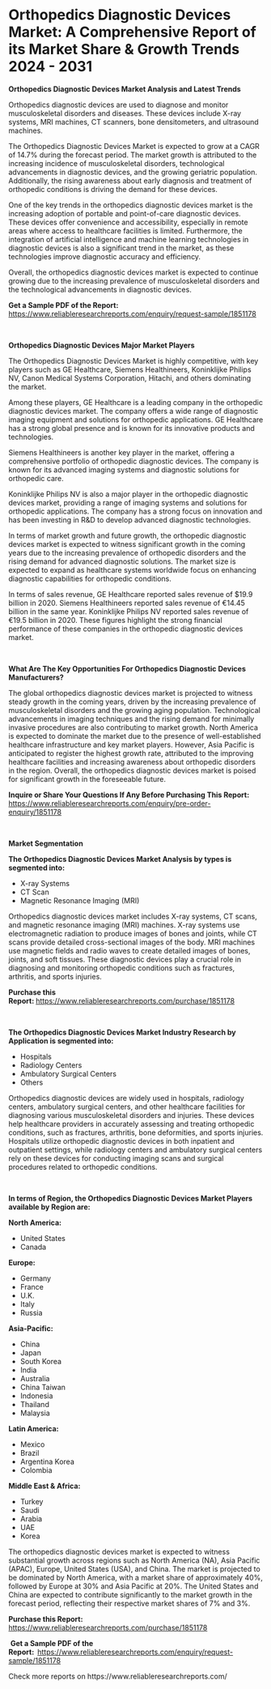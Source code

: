 <p><h1>Orthopedics Diagnostic Devices Market: A Comprehensive Report of its Market Share & Growth Trends 2024 - 2031</h1></p><p><strong>Orthopedics Diagnostic Devices Market Analysis and Latest Trends</strong></p>
<p><p>Orthopedics diagnostic devices are used to diagnose and monitor musculoskeletal disorders and diseases. These devices include X-ray systems, MRI machines, CT scanners, bone densitometers, and ultrasound machines.</p><p>The Orthopedics Diagnostic Devices Market is expected to grow at a CAGR of 14.7% during the forecast period. The market growth is attributed to the increasing incidence of musculoskeletal disorders, technological advancements in diagnostic devices, and the growing geriatric population. Additionally, the rising awareness about early diagnosis and treatment of orthopedic conditions is driving the demand for these devices.</p><p>One of the key trends in the orthopedics diagnostic devices market is the increasing adoption of portable and point-of-care diagnostic devices. These devices offer convenience and accessibility, especially in remote areas where access to healthcare facilities is limited. Furthermore, the integration of artificial intelligence and machine learning technologies in diagnostic devices is also a significant trend in the market, as these technologies improve diagnostic accuracy and efficiency.</p><p>Overall, the orthopedics diagnostic devices market is expected to continue growing due to the increasing prevalence of musculoskeletal disorders and the technological advancements in diagnostic devices.</p></p>
<p><strong>Get a Sample PDF of the Report:&nbsp;</strong> <a href="https://www.reliableresearchreports.com/enquiry/request-sample/1851178">https://www.reliableresearchreports.com/enquiry/request-sample/1851178</a></p>
<p>&nbsp;</p>
<p><strong>Orthopedics Diagnostic Devices Major Market Players</strong></p>
<p><p>The Orthopedics Diagnostic Devices Market is highly competitive, with key players such as GE Healthcare, Siemens Healthineers, Koninklijke Philips NV, Canon Medical Systems Corporation, Hitachi, and others dominating the market.</p><p>Among these players, GE Healthcare is a leading company in the orthopedic diagnostic devices market. The company offers a wide range of diagnostic imaging equipment and solutions for orthopedic applications. GE Healthcare has a strong global presence and is known for its innovative products and technologies.</p><p>Siemens Healthineers is another key player in the market, offering a comprehensive portfolio of orthopedic diagnostic devices. The company is known for its advanced imaging systems and diagnostic solutions for orthopedic care.</p><p>Koninklijke Philips NV is also a major player in the orthopedic diagnostic devices market, providing a range of imaging systems and solutions for orthopedic applications. The company has a strong focus on innovation and has been investing in R&D to develop advanced diagnostic technologies.</p><p>In terms of market growth and future growth, the orthopedic diagnostic devices market is expected to witness significant growth in the coming years due to the increasing prevalence of orthopedic disorders and the rising demand for advanced diagnostic solutions. The market size is expected to expand as healthcare systems worldwide focus on enhancing diagnostic capabilities for orthopedic conditions.</p><p>In terms of sales revenue, GE Healthcare reported sales revenue of $19.9 billion in 2020. Siemens Healthineers reported sales revenue of €14.45 billion in the same year. Koninklijke Philips NV reported sales revenue of €19.5 billion in 2020. These figures highlight the strong financial performance of these companies in the orthopedic diagnostic devices market.</p></p>
<p>&nbsp;</p>
<p><strong>What Are The Key Opportunities For Orthopedics Diagnostic Devices Manufacturers?</strong></p>
<p><p>The global orthopedics diagnostic devices market is projected to witness steady growth in the coming years, driven by the increasing prevalence of musculoskeletal disorders and the growing aging population. Technological advancements in imaging techniques and the rising demand for minimally invasive procedures are also contributing to market growth. North America is expected to dominate the market due to the presence of well-established healthcare infrastructure and key market players. However, Asia Pacific is anticipated to register the highest growth rate, attributed to the improving healthcare facilities and increasing awareness about orthopedic disorders in the region. Overall, the orthopedics diagnostic devices market is poised for significant growth in the foreseeable future.</p></p>
<p><strong>Inquire or Share Your Questions If Any Before Purchasing This Report:</strong> <a href="https://www.reliableresearchreports.com/enquiry/pre-order-enquiry/1851178">https://www.reliableresearchreports.com/enquiry/pre-order-enquiry/1851178</a></p>
<p>&nbsp;</p>
<p><strong>Market Segmentation</strong></p>
<p><strong>The Orthopedics Diagnostic Devices Market Analysis by types is segmented into:</strong></p>
<p><ul><li>X-ray Systems</li><li>CT Scan</li><li>Magnetic Resonance Imaging (MRI)</li></ul></p>
<p><p>Orthopedics diagnostic devices market includes X-ray systems, CT scans, and magnetic resonance imaging (MRI) machines. X-ray systems use electromagnetic radiation to produce images of bones and joints, while CT scans provide detailed cross-sectional images of the body. MRI machines use magnetic fields and radio waves to create detailed images of bones, joints, and soft tissues. These diagnostic devices play a crucial role in diagnosing and monitoring orthopedic conditions such as fractures, arthritis, and sports injuries.</p></p>
<p><strong>Purchase this Report:&nbsp;</strong><a href="https://www.reliableresearchreports.com/purchase/1851178">https://www.reliableresearchreports.com/purchase/1851178</a></p>
<p>&nbsp;</p>
<p><strong>The Orthopedics Diagnostic Devices Market Industry Research by Application is segmented into:</strong></p>
<p><ul><li>Hospitals</li><li>Radiology Centers</li><li>Ambulatory Surgical Centers</li><li>Others</li></ul></p>
<p><p>Orthopedics diagnostic devices are widely used in hospitals, radiology centers, ambulatory surgical centers, and other healthcare facilities for diagnosing various musculoskeletal disorders and injuries. These devices help healthcare providers in accurately assessing and treating orthopedic conditions, such as fractures, arthritis, bone deformities, and sports injuries. Hospitals utilize orthopedic diagnostic devices in both inpatient and outpatient settings, while radiology centers and ambulatory surgical centers rely on these devices for conducting imaging scans and surgical procedures related to orthopedic conditions.</p></p>
<p>&nbsp;</p>
<p><strong>In terms of Region, the Orthopedics Diagnostic Devices Market Players available by Region are:</strong></p>
<p>
    <p> <strong> North America: </strong>
        <ul>
            <li>United States</li>
            <li>Canada</li>
        </ul>
        </p> 
    <p> <strong> Europe: </strong>
        <ul>
            <li>Germany</li>
            <li>France</li>
            <li>U.K.</li>
            <li>Italy</li>
            <li>Russia</li>
        </ul>
        </p> 
    <p> <strong> Asia-Pacific: </strong>
        <ul>
            <li>China</li>
            <li>Japan</li>
            <li>South Korea</li>
            <li>India</li>
            <li>Australia</li>
            <li>China Taiwan</li>
            <li>Indonesia</li>
            <li>Thailand</li>
            <li>Malaysia</li>
        </ul>
        </p> 
    <p> <strong> Latin America: </strong>
        <ul>
            <li>Mexico</li>
            <li>Brazil</li>
            <li>Argentina Korea</li>
            <li>Colombia</li>
        </ul>
        </p> 
    <p> <strong> Middle East & Africa: </strong>
        <ul>
            <li>Turkey</li>
            <li>Saudi</li>
            <li>Arabia</li>
            <li>UAE</li>
            <li>Korea</li>
        </ul>
    </p>
    </p>
<p><p>The orthopedics diagnostic devices market is expected to witness substantial growth across regions such as North America (NA), Asia Pacific (APAC), Europe, United States (USA), and China. The market is projected to be dominated by North America, with a market share of approximately 40%, followed by Europe at 30% and Asia Pacific at 20%. The United States and China are expected to contribute significantly to the market growth in the forecast period, reflecting their respective market shares of 7% and 3%.</p></p>
<p><strong>Purchase this Report: </strong><a href="https://www.reliableresearchreports.com/purchase/1851178">https://www.reliableresearchreports.com/purchase/1851178</a></p>
<p>&nbsp;<strong>Get a Sample PDF of the Report:&nbsp;&nbsp;</strong><a href="https://www.reliableresearchreports.com/enquiry/request-sample/1851178">https://www.reliableresearchreports.com/enquiry/request-sample/1851178</a></p>
<p><strong></strong></p>
<p>Check more reports on https://www.reliableresearchreports.com/</p>